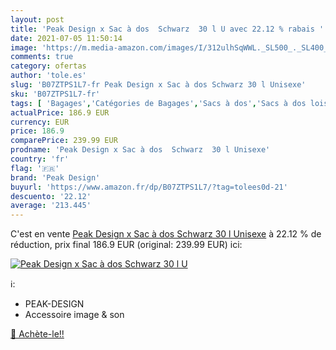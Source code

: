 ```yaml
---
layout: post
title: 'Peak Design x Sac à dos  Schwarz  30 l U avec 22.12 % rabais '
date: 2021-07-05 11:50:14
image: 'https://m.media-amazon.com/images/I/312ulhSqWWL._SL500_._SL400_.jpg'
comments: true
category: ofertas
author: 'tole.es'
slug: 'B07ZTPS1L7-fr Peak Design x Sac à dos Schwarz 30 l Unisexe'
sku: 'B07ZTPS1L7-fr'
tags: [ 'Bagages','Catégories de Bagages','Sacs à dos','Sacs à dos loisir','peak design', ]
actualPrice: 186.9 EUR
currency: EUR
price: 186.9
comparePrice: 239.99 EUR
prodname: 'Peak Design x Sac à dos  Schwarz  30 l Unisexe'
country: 'fr'
flag: '🇫🇷'
brand: 'Peak Design'
buyurl: 'https://www.amazon.fr/dp/B07ZTPS1L7/?tag=tolees0d-21'
descuento: '22.12'
average: '213.445'
---
```


C'est en vente [Peak Design x Sac à dos  Schwarz  30 l Unisexe](https://www.amazon.fr/dp/B07ZTPS1L7/?tag=tolees0d-21)  à  22.12 % de réduction, prix final  186.9 EUR (original: 239.99 EUR) ici:

[![Peak Design x Sac à dos  Schwarz  30 l U](https://m.media-amazon.com/images/I/312ulhSqWWL._SL500_._SL400_.jpg)](https://www.amazon.fr/dp/B07ZTPS1L7/?tag=tolees0d-21)

ℹ️:

- PEAK-DESIGN
- Accessoire image & son

[🛒 Achète-le!!](https://www.amazon.fr/dp/B07ZTPS1L7/?tag=tolees0d-21)
